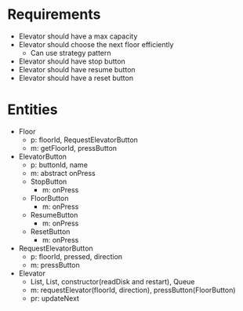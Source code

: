 # Requirements
- Elevator should have a max capacity
- Elevator should choose the next floor efficiently
  - Can use strategy pattern
- Elevator should have stop button
- Elevator should have resume button
- Elevator should have a reset button

# Entities
- Floor
  - p: floorId, RequestElevatorButton
  - m: getFloorId, pressButton
- ElevatorButton
  - p: buttonId, name
  - m: abstract onPress
  - StopButton
    - m: onPress
  - FloorButton
    - m: onPress
  - ResumeButton
    - m: onPress
  - ResetButton
    - m: onPress
- RequestElevatorButton
  - p: floorId, pressed, direction
  - m: pressButton
- Elevator
  - List<ElevatorButton>, List<Floor>, constructor(readDisk and restart), Queue<Step>
  - m: requestElevator(floorId, direction), pressButton(FloorButton)
  - pr: updateNext